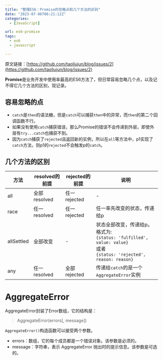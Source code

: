 ```yaml
---
title: "整理ES6：Promise的忽略点和几个方法的区别"
date: "2023-07-06T06:21:12Z"
categories:
  - [JavaScript]

url: es6-promise
tags:
  - es6
  - javascript

---
```



原文链接：[https://github.com/taoliujun/blog/issues/2](https://github.com/taoliujun/blog/issues/2)

<!--hexo
---
url: es6-promise
tags:
  - es6
  - javascript
---
-->

**Promise**是业务开发中使用率最高的ES6方法了，但日常容易忽略几个点，以及记不得它几个方法的区别，现记录。

## 容易忽略的点

* `catch`是`then`的语法糖，但是`catch`可以捕获`then`中的异常，而`then`的第二个回调函数不行。
* 如果没有使用`catch`捕获错误，那么Promise的错误不会传递到外层，即使外层有`try...catch`也捕获不到。
* 因为`catch`捕获了`rejected`且返回新的实例，所以在`all`等方法中，p1实现了`catch`方法，则p1的`rejected`不会触发p的`catch`。

## 几个方法的区别

| 方法 | resolved的前提 | rejected的前提 | 说明 |
| --- | ------------- | ------------- | --- |
| all | 全部resolved | 任一rejected | - |
| race | 任一resolved | 任一rejected | 任一率先改变的状态，传递给p |
| allSettled | 全部改变 | - | 状态全部改变，传递给p。格式为: <br /> `{status: 'fulfilled', value: value}` <br/> 或者 <br/> `{status: 'rejected', reason: reason}` |
| any | 任一resolved | 全部rejected | 传递给`catch`的是一个`AggregateError`实例 |


<!--hexo-->

# AggregateError

AggregateError封装了Error数组，它的结构是：

> AggregateError(errors[, message])

`AggregateError()`构造函数可以接受两个参数。

* errors：数组，它的每个成员都是一个错误对象。该参数是必须的。
* message：字符串，表示 AggregateError 抛出时的提示信息。该参数是可选的。

